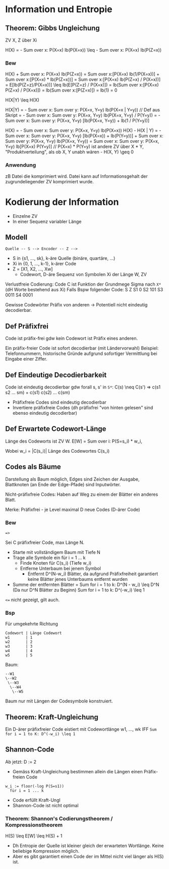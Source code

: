 # Information und Entropie

## Theorem: Gibbs Ungleichung

ZV X, Z über Xi

H(X) = - Sum over x: P(X=x) lb(P(X=x)) \leq - Sum over x: P(X=x) lb(P(Z=x))

### Bew

H(X) + Sum over x: P(X=x) lb(P(Z=x))
  = Sum over x:[P(X=x) lb(1/P(X=x))] + Sum over x:[P(X=x) * lb(P(Z=x))]
  = Sum over x:[P(X=x) lb(P(Z=x) / P(X=x))]
  = E[lb(P(Z=z)/P(X=x))]
  \leq lb(E[P(Z=z) / P(X=x)])
  = lb(Sum over x:[P(X=x) P(Z=x) / P(X=x)])
  = lb(Sum over x:[P(Z=x)])
  = lb(1)
  = 0

H(X|Y) \leq H(X)

H(X|Y) = - Sum over x: Sum over y: P(X=x, Y=y) lb(P(X=x | Y=y)) // Def aus Skript
       = - Sum over x: Sum over y: P(X=x, Y=y) lb(P(X=x, Y=y) / P(Y=y))
       = - Sum over x: Sum over y: P(X=x, Y=y) [lb(P(X=x, Y=y)) + lb(1 / P(Y=y))]

H(X) = - Sum over x: Sum over y: P(X=x, Y=y) lb(P(X=x))
H(X) - H(X | Y) = - Sum over x: Sum over y: P(X=x, Y=y) [lb(P(X=x)) + lb(P(Y=y))]
                  + Sum over x: Sum over y: P(X=x, Y=y) lb(P(X=x, Y=y))
                = Sum over x: Sum over y: P(X=x, Y=y) lb[P(X=x) P(Y=y)] // P(X=x) * P(Y=y) ist andere ZV über X * Y, "Produktverteilung", als ob X, Y unabh wären
                  - H(X, Y)
                \geq 0

### Anwendung

zB Datei die komprimiert wird. Datei kann auf Informationsgehalt der
zugrundeliegender ZV komprimiert wurde.



# Kodierung der Information

- Einzelne ZV
- In einer Sequenz variabler Länge

## Modell

```
Quelle -- S --> Encoder -- Z -->
```

- S in {s1, ..., sk}, k-äre Quelle (binäre, quartäre, ...)
- Xi in {0, 1, ..., k-1}, k-ärer Code
- Z = [X1, X2, ..., Xw]
  - Codewort, D-äre Sequenz von Symbolen Xi der Länge W, ZV

Verlustfreie Codierung: Code C ist Funktion der Grundmege Sigma nach `X*` (dH Worte bestehend aus Xi)
Falls Bspw folgender Code:
S   Z
S1  0
S2  101
S3  0011
S4  0001

Gewisse Codewörter Präfix von anderen -> Potentiell nicht eindeutig decodierbar.

## Def Präfixfrei

Code ist präfix-frei gdw kein Codewort ist Präfix eines anderen.

Ein präfix-freier Code ist sofort decodierbar (mit Ländervorwahl) Beispiel:
Telefonnummern, historische Gründe aufgrund sofortiger Vermittlung bei Eingabe
einer Ziffer.

## Def Eindeutige Decodierbarkeit

Code ist eindeutig decodierbar gdw forall s, s' in `S*`: C(s) \neq C(s')
=> c(s1 s2 ... sm) + c(s1) c(s2) ... c(sm)

- Präfixfreie Codes sind eindeutig decodierbar
- Invertiere präfixfreie Codes (dh präfixfrei "von hinten gelesen" sind ebenso
  eindeutig decodierbar)

## Def Erwartete Codewort-Länge

Länge des Codeworts ist ZV W.
E[W] = Sum over i: P(S=s_i) * w_i,

Wobei w_i = |C(s_i)| Länge des Codewortes C(s_i)

## Codes als Bäume

Darstellung als Baum möglich, Edges sind Zeichen der Ausgabe, Blattknoten (an
Ende der Edge-Pfade) sind Inputwörter.

Nicht-präfixfreie Codes: Haben auf Weg zu einem der Blätter ein anderes Blatt.

Merke: Präfixfrei - je Level maximal D neue Codes (D-ärer Code)

### Bew

`=>`

Sei C präfixfreier Code, max Länge N.
- Starte mit vollständigem Baum mit Tiefe N
- Trage alle Symbole ein für i = 1 ... k
  - Finde Knoten für C(s_i) (Tiefe w_i)
  - Entferne Unterbaum bei jenem Symbol
    - Entfernt D^(N-w_i) Blätter, da aufgrund Präfixfreiheit garantiert keine
      Blätter jenes Unterbaums entfernt wurden
- Summe der entfernten Blätter = 
    Sum for i = 1 to k: D^(N - w_i) \leq D^N (Da nur D^N Blätter zu Beginn)
    Sum for i = 1 to k: D^(-w_i) \leq 1

`<=` nicht gezeigt, gilt auch.

### Bsp

Für umgekehrte Richtung

```
Codewort | Länge Codewort
w1       | 1
w2       | 2
w3       | 3
w4       | 4
w5       | 5
```

Baum:
```
--W1
\--W2
 \--W3
  \--W4
   \--W5
```

Baum nur mit Längen der Codesymbole konstruiert.

## Theorem: Kraft-Ungleichung

Ein D-ärer präfixfreier Code eistiert mit Codewortlänge w1, ..., wk IFF
  `Sum for i = 1 to K: D^(-w_i) \leq 1`

## Shannon-Code

Ab jetzt: D := 2

- Gemäss Kraft-Ungleichung bestimmen allein die Längen einen Präfix-freien Code

```
w_i := floor(-log P(S=s1))
  für i = 1 ... k
```

- Code erfüllt Kraft-Ungl
- Shannon-Code ist nicht optimal

### Theorem: Shannon's Codierungstheorem / Kompressionstheorem

H(S) \leq E[W] \leq H(S) + 1

- Dh Entropie der Quelle ist kleiner gleich der erwarteten Wortlänge. Keine
  beliebige Kompression möglich.
- Aber es gibt garantiert einen Code der im Mittel nicht viel länger als H(S)
  ist.

